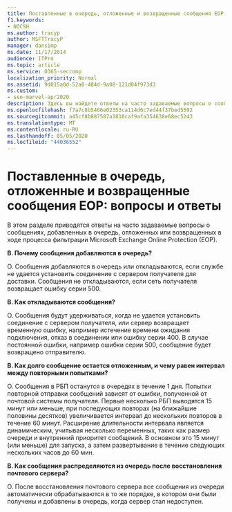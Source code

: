 ```yaml
---
title: Поставленные в очередь, отложенные и возвращенные сообщения EOP вопросы и ответы
f1.keywords:
- NOCSH
ms.author: tracyp
author: MSFTTracyP
manager: dansimp
ms.date: 11/17/2014
audience: ITPro
ms.topic: article
ms.service: O365-seccomp
localization_priority: Normal
ms.assetid: 9d015a0d-52a0-484d-9a08-121d04f973d3
ms.custom:
- seo-marvel-apr2020
description: Здесь вы найдете ответы на часто задаваемые вопросы о сообщениях, помещенных в очередь, отложенных или возвращенных в ходе процесса фильтрации Microsoft Exchange Online Protection (EOP).
ms.openlocfilehash: f7a7c8b5466e02353ca114d6c7ed44f37bed5592
ms.sourcegitcommit: a45cf8b887587a1810caf9afa354638e68ec5243
ms.translationtype: MT
ms.contentlocale: ru-RU
ms.lasthandoff: 05/05/2020
ms.locfileid: "44036552"
---
```

# <a name="eop-queued-deferred-and-bounced-messages-faq"></a>Поставленные в очередь, отложенные и возвращенные сообщения EOP: вопросы и ответы

В этом разделе приводятся ответы на часто задаваемые вопросы о сообщениях, добавленных в очередь, отложенных или возвращенных в ходе процесса фильтрации Microsoft Exchange Online Protection (EOP).

**В. Почему сообщения добавляются в очередь?**

О. Сообщения добавляются в очередь или откладываются, если службе не удается установить соединение с сервером получателя для доставки. Сообщения не откладываются, если сеть получателя возвращает ошибку серии 500.

**В. Как откладываются сообщения?**

О. Сообщения будут удерживаться, когда не удается установить соединение с сервером получателя, или сервер возвращает временную ошибку, например истечение времени ожидания подключения, отказ в соединении или ошибку серии 400. В случае постоянной ошибки, например ошибки серии 500, сообщение будет возвращено отправителю.

**В. Как долго сообщение остается отложенным, и чему равен интервал между повторными попытками?**

О. Сообщения в РБП останутся в очередях в течение 1 дня. Попытки повторной отправки сообщений зависят от ошибки, полученной от почтовой системы получателя. Первые несколько РБП выводятся 15 минут или меньше, при последующих повторах (на ближайшие половины десятков) увеличивается интервал до нескольких повторов в течение 60 минут. Расширение длительности интервала является динамическим, учитывая несколько переменных, таких как размер очереди и внутренний приоритет сообщений. В основном это 15 минут (или меньше) для запуска, а затем развертывание в течение следующих нескольких часов до 60 мин.

**В. Как сообщения распределяются из очередь после восстановления почтового сервера?**

О. После восстановления почтового сервера все сообщения из очереди автоматически обрабатываются в то же порядке, в котором они были получены и добавлены в очередь, когда сервер стал недоступен.
